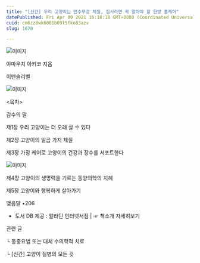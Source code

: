 ```yaml
---
title: "[신간] 우리 고양이는 만수무강 체질, 집사라면 꼭 알아야 할 한방 홈케어"
datePublished: Fri Apr 09 2021 16:18:18 GMT+0000 (Coordinated Universal Time)
cuid: cm6zz8wk6001b09l5fko83azv
slug: 1670

---
```



![이미지](https://cdn.hashnode.com/res/hashnode/image/upload/v1739247817448/a590a596-f946-43e7-9717-afbb48e625e7.jpeg)

야마우치 아키코 지음

이덴슬리벨

![이미지](https://cdn.hashnode.com/res/hashnode/image/upload/v1739247819115/7a0061e1-948f-40bb-9aea-7c3afa67242b.jpeg)

<목차>

감수의 말

제1장 우리 고양이는 더 오래 살 수 있다

제2장 고양이의 일곱 가지 체질

제3장 가정 케어로 고양이의 건강과 장수를 서포트한다

![이미지](https://cdn.hashnode.com/res/hashnode/image/upload/v1739247820778/15a40879-59eb-40b4-8de0-41041e5c78d3.jpeg)

제4장 고양이의 생명력을 기르는 동양의학의 지혜

제5장 고양이와 행복하게 살아가기

맺음말 •206

- 도서 DB 제공 : 알라딘 인터넷서점 | ☞ 책소개 자세히보기

관련 글

└ 동종요법 또는 대체 수의학적 치료

└ [신간] 고양이 질병의 모든 것